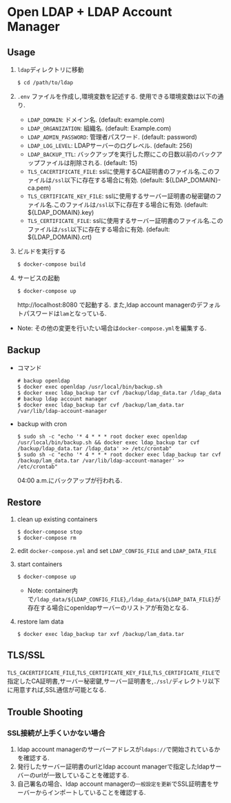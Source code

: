 # Open LDAP + LDAP Account Manager

## Usage
1. `ldap`ディレクトリに移動
    ```
    $ cd /path/to/ldap
    ```
2. `.env` ファイルを作成し,環境変数を記述する.
    使用できる環境変数は以下の通り.
    - `LDAP_DOMAIN`: ドメイン名. (default: example.com)
    - `LDAP_ORGANIZATION`: 組織名. (default: Example.com)
    - `LDAP_ADMIN_PASSWORD`: 管理者パスワード. (default: password)
    - `LDAP_LOG_LEVEL`: LDAPサーバーのログレベル. (default: 256)
    - `LDAP_BACKUP_TTL`: バックアップを実行した際にこの日数以前のバックアップファイルは削除される. (default: 15)
    - `TLS_CACERTIFICATE_FILE`: sslに使用するCA証明書のファイル名.このファイルは`/ssl`以下に存在する場合に有効. (default: ${LDAP_DOMAIN}-ca.pem)
    - `TLS_CERTIFICATE_KEY_FILE`: sslに使用するサーバー証明書の秘密鍵のファイル名.このファイルは`/ssl`以下に存在する場合に有効. (default: ${LDAP_DOMAIN}.key)
    - `TLS_CERTIFICATE_FILE`: sslに使用するサーバー証明書のファイル名.このファイルは`/ssl`以下に存在する場合に有効. (default: ${LDAP_DOMAIN}.crt)

3. ビルドを実行する
    ```
    $ docker-compose build
    ```
4. サービスの起動
    ```
    $ docker-compose up
    ```
    http://localhost:8080 で起動する.
    また,ldap account managerのデフォルトパスワードは`lam`となっている.

* Note: その他の変更を行いたい場合は`docker-compose.yml`を編集する.

## Backup
* コマンド
    ```
    # backup openldap
    $ docker exec openldap /usr/local/bin/backup.sh
    $ docker exec ldap_backup tar cvf /backup/ldap_data.tar /ldap_data
    # backup ldap account manager
    $ docker exec ldap_backup tar cvf /backup/lam_data.tar /var/lib/ldap-account-manager
    ```
* backup with cron
    ```
    $ sudo sh -c "echo '* 4 * * * root docker exec openldap /usr/local/bin/backup.sh && docker exec ldap_backup tar cvf /backup/ldap_data.tar /ldap_data' >> /etc/crontab"
    $ sudo sh -c "echo '* 4 * * * root docker exec ldap_backup tar cvf /backup/lam_data.tar /var/lib/ldap-account-manager' >> /etc/crontab"
    ```
    04:00 a.m.にバックアップが行われる.

## Restore
1. clean up existing containers
    ```
    $ docker-compose stop
    $ docker-compose rm
    ```
2. edit `docker-compose.yml` and set `LDAP_CONFIG_FILE` and `LDAP_DATA_FILE`
3. start containers
    ```
    $ docker-compose up
    ```
    * Note: container内で`/ldap_data/${LDAP_CONFIG_FILE}`,`/ldap_data/${LDAP_DATA_FILE}`が存在する場合にopenldapサーバーのリストアが有効となる.

4. restore lam data
    ```
    $ docker exec ldap_backup tar xvf /backup/lam_data.tar
    ```

## TLS/SSL
`TLS_CACERTIFICATE_FILE`,`TLS_CERTIFICATE_KEY_FILE`,`TLS_CERTIFICATE_FILE`で指定したCA証明書,サーバー秘密鍵,サーバー証明書を,`./ssl/`ディレクトリ以下に用意すれば,SSL通信が可能となる.

## Trouble Shooting
### SSL接続が上手くいかない場合
1. ldap account managerのサーバーアドレスが`ldaps://`で開始されているかを確認する.
2. 発行したサーバー証明書のurlとldap account managerで指定したldapサーバーのurlが一致していることを確認する.
3. 自己署名の場合、ldap account managerの`一般設定を更新`でSSL証明書をサーバーからインポートしていることを確認する.
